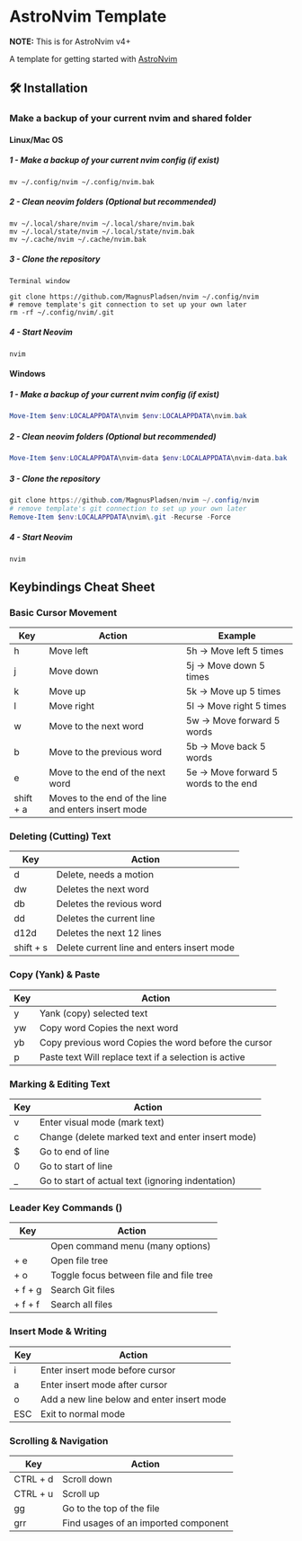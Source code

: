 # AstroNvim Template

**NOTE:** This is for AstroNvim v4+

A template for getting started with [AstroNvim](https://github.com/AstroNvim/AstroNvim)

## 🛠️ Installation

### Make a backup of your current nvim and shared folder

#### Linux/Mac OS

##### 1 - Make a backup of your current nvim config (if exist)

```shell
mv ~/.config/nvim ~/.config/nvim.bak
```

##### 2 - Clean neovim folders (Optional but recommended)

```shell
mv ~/.local/share/nvim ~/.local/share/nvim.bak
mv ~/.local/state/nvim ~/.local/state/nvim.bak
mv ~/.cache/nvim ~/.cache/nvim.bak
```

##### 3 - Clone the repository

```shell
Terminal window

git clone https://github.com/MagnusPladsen/nvim ~/.config/nvim
# remove template's git connection to set up your own later
rm -rf ~/.config/nvim/.git
```

##### 4 - Start Neovim

```shell
nvim
```

#### Windows

##### 1 - Make a backup of your current nvim config (if exist)

```powershell
Move-Item $env:LOCALAPPDATA\nvim $env:LOCALAPPDATA\nvim.bak
```

##### 2 - Clean neovim folders (Optional but recommended)

```powershell
Move-Item $env:LOCALAPPDATA\nvim-data $env:LOCALAPPDATA\nvim-data.bak
```

##### 3 - Clone the repository

```powershell
git clone https://github.com/MagnusPladsen/nvim ~/.config/nvim
# remove template's git connection to set up your own later
Remove-Item $env:LOCALAPPDATA\nvim\.git -Recurse -Force
```

##### 4 - Start Neovim

```powershell
nvim
```

## Keybindings Cheat Sheet

### Basic Cursor Movement

| Key       | Action                                              | Example                              |
| --------- | --------------------------------------------------- | ------------------------------------ |
| h         | Move left                                           | 5h → Move left 5 times               |
| j         | Move down                                           | 5j → Move down 5 times               |
| k         | Move up                                             | 5k → Move up 5 times                 |
| l         | Move right                                          | 5l → Move right 5 times              |
| w         | Move to the next word                               | 5w → Move forward 5 words            |
| b         | Move to the previous word                           | 5b → Move back 5 words               |
| e         | Move to the end of the next word                    | 5e → Move forward 5 words to the end |
| shift + a | Moves to the end of the line and enters insert mode |                                      |

### Deleting (Cutting) Text

| Key       | Action                                     |
| --------- | ------------------------------------------ |
| d         | Delete, needs a motion                     |
| dw        | Deletes the next word                      |
| db        | Deletes the revious word                   |
| dd        | Deletes the current line                   |
| d12d      | Deletes the next 12 lines                  |
| shift + s | Delete current line and enters insert mode |

### Copy (Yank) & Paste

| Key | Action                                                |
| --- | ----------------------------------------------------- |
| y   | Yank (copy) selected text                             |
| yw  | Copy word Copies the next word                        |
| yb  | Copy previous word Copies the word before the cursor  |
| p   | Paste text Will replace text if a selection is active |

### Marking & Editing Text

| Key | Action                                            |
| --- | ------------------------------------------------- |
| v   | Enter visual mode (mark text)                     |
| c   | Change (delete marked text and enter insert mode) |
| $   | Go to end of line                                 |
| 0   | Go to start of line                               |
| \_  | Go to start of actual text (ignoring indentation) |

### Leader Key Commands (<SPACE>)

| Key             | Action                                  |
| --------------- | --------------------------------------- |
| <SPACE>         | Open command menu (many options)        |
| <SPACE> + e     | Open file tree                          |
| <SPACE> + o     | Toggle focus between file and file tree |
| <SPACE> + f + g | Search Git files                        |
| <SPACE> + f + f | Search all files                        |

### Insert Mode & Writing

| Key | Action                                     |
| --- | ------------------------------------------ |
| i   | Enter insert mode before cursor            |
| a   | Enter insert mode after cursor             |
| o   | Add a new line below and enter insert mode |
| ESC | Exit to normal mode                        |

### Scrolling & Navigation

| Key      | Action                               |
| -------- | ------------------------------------ |
| CTRL + d | Scroll down                          |
| CTRL + u | Scroll up                            |
| gg       | Go to the top of the file            |
| grr      | Find usages of an imported component |
